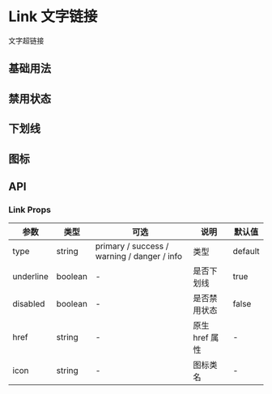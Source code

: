 # Link 文字链接

文字超链接

## 基础用法

<demo src="./link/link-base.vue" title="基础的文字链接用法"></demo>

## 禁用状态

<demo src="./link/link-disabled.vue" title="文字链接不可用状态"></demo>

## 下划线

<demo src="./link/link-underline.vue" title="文字链接下划线"></demo>

## 图标

<demo src="./link/link-icon.vue" title="带图标的文字链接可增强辨识度"></demo>

## API

### Link Props

| 参数      | 类型    | 可选                                        | 说明           | 默认值  |
| --------- | ------- | ------------------------------------------- | -------------- | ------- |
| type      | string  | primary / success / warning / danger / info | 类型           | default |
| underline | boolean | -                                           | 是否下划线     | true    |
| disabled  | boolean | -                                           | 是否禁用状态   | false   |
| href      | string  | -                                           | 原生 href 属性 | -       |
| icon      | string  | -                                           | 图标类名       | -       |

<style scope>
/* // 覆盖默认样式 */
.vp-doc a[class*="z-link--default"] {
  color: #606266;
}
.vp-doc a[class*="z-link--default"]:hover {
  color: #409eff;
}
.vp-doc a[class*="z-link--primary"] {
  color: #409eff;
}
.vp-doc a[class*="z-link--success"] {
  color: #67c23a;
}
.vp-doc a[class*="z-link--warning"] {
  color: #e6a23c;
}
.vp-doc a[class*="z-link--danger"] {
  color: #f56c6c;
}
.vp-doc a[class*="z-link--info"] {
  color: #909399;
}
</style>
